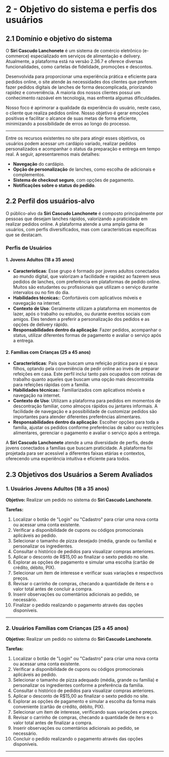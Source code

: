 # 2 - Objetivo do sistema e perfis dos usuários

## 2.1 Domínio e objetivo do sistema

O **Siri Cascudo Lanchonete** é um sistema de comércio eletrônico (e-commerce) especializado em serviços de alimentação e delivery. Atualmente, a plataforma está na versão 2.36.7 e oferece diversas funcionalidades, como cartelas de fidelidade, promoções e descontos. 

Desenvolvida para proporcionar uma experiência prática e eficiente para pedidos online, o site atende às necessidades dos clientes que preferem fazer pedidos digitais de lanches de forma descomplicada, priorizando rapidez e conveniência. A maioria dos nossos clientes possui um conhecimento razoável em tecnologia, mas enfrenta algumas dificuldades.

Nosso foco é aprimorar a qualidade da experiência do usuário, neste caso, o cliente que realiza pedidos online. Nosso objetivo é gerar emoções positivas e facilitar o alcance de suas metas de forma eficiente, minimizando a possibilidade de erros ao longo do processo.

-------
Entre os recursos existentes no site para atingir esses objetivos, os usuários podem acessar um cardápio variado, realizar pedidos personalizados e acompanhar o status da preparação e entrega em tempo real. A seguir, apresentaremos mais detalhes:                                        

- **Navegação** do cardápio.
- **Opção de personalização** de lanches, como escolha de adicionais e complementos.
- **Sistema de checkout seguro**, com opções de pagamento.
- **Notificações sobre o status do pedido**.

## 2.2 Perfil dos usuários-alvo

O público-alvo da **Siri Cascudo Lanchonete** é composto principalmente por pessoas que desejam lanches rápidos, valorizando a praticidade em realizar pedidos online. A plataforma atende a uma ampla gama de usuários, com perfis diversificados, mas com características específicas que se destacam.

### Perfis de Usuários

#### 1. **Jovens Adultos (18 a 35 anos)**
- **Características**: Esse grupo é formado por jovens adultos conectados ao mundo digital, que valorizam a facilidade e rapidez ao fazerem seus pedidos de lanches, com preferência em plataformas de pedido online. Muitos são estudantes ou profissionais que utilizam o serviço durante intervalos ou no fim do dia.
- **Habilidades técnicas:**: Confortáveis com aplicativos móveis e navegação na internet.
- **Contexto de Uso**: Geralmente utilizam a plataforma em momentos de lazer, após o trabalho ou estudos, ou durante eventos sociais com amigos. Eles tendem a preferir a personalização dos pedidos e as opções de delivery rápido.
- **Responsabilidades dentro da aplicação**: Fazer pedidos, acompanhar o status, utilizar diferentes formas de pagamento e avaliar o serviço após a entrega.

#### 2. **Famílias com Crianças (25 a 45 anos)**
- **Características**: Pais que buscam uma refeição prática para si e seus filhos, optando pela conveniência de pedir online ao invés de preparar refeições em casa. Este perfil inclui tanto pais ocupados com rotinas de trabalho quanto aqueles que buscam uma opção mais descontraída para refeições rápidas com a família.
-  **Habilidades técnicas:**:   Familiarizados com aplicativos móveis e navegação na internet.
- **Contexto de Uso**: Utilizam a plataforma para pedidos em momentos de descontração familiar, como almoços rápidos ou jantares informais. A facilidade de navegação e a possibilidade de customizar pedidos são importantes para atender diferentes preferências alimentares.
- **Responsabilidades dentro da aplicação**: Escolher opções para toda a família, ajustar os pedidos conforme preferências de sabor ou restrições alimentares, gerenciar o pagamento e avaliar o serviço após a entrega.


A **Siri Cascudo Lanchonete** atende a uma diversidade de perfis, desde jovens conectados a famílias que buscam praticidade. A plataforma foi projetada para ser acessível a diferentes faixas etárias e contextos, oferecendo uma experiência intuitiva e eficiente para todos.


## 2.3 Objetivos dos Usuários a Serem Avaliados

### **1. Usuários Jovens Adultos (18 a 35 anos)**

**Objetivo:** Realizar um pedido no sistema do **Siri Cascudo Lanchonete**.

**Tarefas:**

1. Localizar o botão de "Login" ou "Cadastro" para criar uma nova conta ou acessar uma conta existente.
2. Verificar a disponibilidade de cupons ou códigos promocionais aplicáveis ao pedido.
3. Selecionar o tamanho de pizza desejado (média, grande ou família) e personalizar os ingredientes.
4. Consultar o histórico de pedidos para visualizar compras anteriores.
5. Aplicar o desconto de R$15,00 ao finalizar o sexto pedido no site.
6. Explorar as opções de pagamento e simular uma escolha (cartão de crédito, débito, PIX).
7. Selecionar um item de interesse e verificar suas variações e respectivos preços.
8. Revisar o carrinho de compras, checando a quantidade de itens e o valor total antes de concluir a compra.
9. Inserir observações ou comentários adicionais ao pedido, se necessário.
10. Finalizar o pedido realizando o pagamento através das opções disponíveis.

---

### **2. Usuários Famílias com Crianças (25 a 45 anos)**

**Objetivo:** Realizar um pedido no sistema do **Siri Cascudo Lanchonete**.

**Tarefas:**

1. Localizar o botão de "Login" ou "Cadastro" para criar uma nova conta ou acessar uma conta existente.
2. Verificar a disponibilidade de cupons ou códigos promocionais aplicáveis ao pedido.
3. Selecionar o tamanho de pizza adequado (média, grande ou família) e personalizar os ingredientes conforme a preferência da família.
4. Consultar o histórico de pedidos para visualizar compras anteriores.
5. Aplicar o desconto de R$15,00 ao finalizar o sexto pedido no site.
6. Explorar as opções de pagamento e simular a escolha da forma mais conveniente (cartão de crédito, débito, PIX).
7. Selecionar um item de interesse, verificando suas variações e preços.
8. Revisar o carrinho de compras, checando a quantidade de itens e o valor total antes de finalizar a compra.
9. Inserir observações ou comentários adicionais ao pedido, se necessário.
10. Concluir o pedido realizando o pagamento através das opções disponíveis.

------
